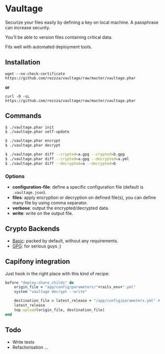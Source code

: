 # Vaultage

Securize your files easily by defining a key on local machine. A passphrase can
increase security.

You'll be able to version files containing critical data.

Fits well with automated deployment tools.

## Installation

`wget --no-check-certificate https://github.com/rezzza/vaultage/raw/master/vaultage.phar`

**or**

`curl -O -sL https://github.com/rezzza/vaultage/raw/master/vaultage.phar`

## Commands

```sh
$ ./vaultage.phar init
$ ./vaultage.phar self-update

$ ./vaultage.phar encrypt
$ ./vaultage.phar decrypt

$ ./vaultage.phar diff --crypted=a.gpg --crypted=b.gpg
$ ./vaultage.phar diff --crypted=a.gpg --decrypted=a.yml
$ ./vaultage.phar diff --decrypted=a --decrypted=b
```

### Options
- **configuration-file**: define a specific configuration file (default is
  `.vaultage.json`).
- **files**: apply encryption or decryption on defined file(s), you can define
  many file by using comma separator.
- **verbose**: output the encrypted/decrypted data.
- **write**: write on the output file.

## Crypto Backends

- [Basic](doc/backend_basic.md): packed by default, without any requirements.
- [GPG](doc/backend_gpg.md): for serious guys ;)

## Capifony integration

Just hook in the right place with this kind of recipe:

```ruby
before "deploy:share_childs" do
    origin_file = "app/config/parameters/"+rails_env+".yml"
    system "vaultage decrypt --write"

    destination_file = latest_release + "/app/config/parameters.yml" # Notice the
    latest_release
    top.upload(origin_file, destination_file)
end
```

## Todo

- Write tests
- Refactorisation ...
